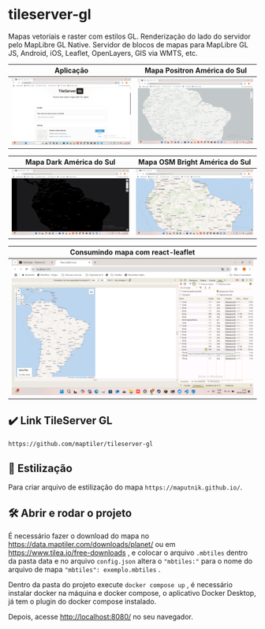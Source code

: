 # tileserver-gl

Mapas vetoriais e raster com estilos GL. Renderização do lado do servidor pelo MapLibre GL Native. Servidor de blocos de mapas para MapLibre GL JS, Android, iOS, Leaflet, OpenLayers, GIS via WMTS, etc.

|Aplicação|Mapa Positron América do Sul|
|----|----|
|<img src="screencapture-1.png" alt="Aplicação" width="100%">|<img src="screencapture-2.png" alt="Mapa Positron América do Sul" width="100%">|

|Mapa Dark América do Sul|Mapa OSM Bright América do Sul|
|----|----|
|<img src="screencapture-3.png" alt="Mapa Dark América do Sul" width="100%">|<img src="screencapture-4.png" alt="Mapa OSM Bright América do Su" width="100%">|

|Consumindo mapa com react-leaflet|
|----|
|<img src="screencapture-5.png" alt="Consumindo mapa com react-leaflet" width="100%">|

## ✔️ Link TileServer GL
`https://github.com/maptiler/tileserver-gl`

## 🔨 Estilização
Para criar arquivo de estilização do mapa `https://maputnik.github.io/`.

## 🛠️ Abrir e rodar o projeto

É necessário fazer o download do mapa no https://data.maptiler.com/downloads/planet/ ou em https://www.tilea.io/free-downloads , e colocar o arquivo `.mbtiles` dentro da pasta data e no arquivo `config.json` altera o `"mbtiles:"` para o nome do arquivo de mapa  `"mbtiles": exemplo.mbtiles` .



Dentro da pasta do projeto execute `docker compose up` , é necessário instalar docker na máquina e docker compose, o aplicativo Docker Desktop, já tem o plugin do docker compose instalado.

Depois, acesse <a href="http://localhost:8080/" target="_blank">http://localhost:8080/</a> no seu navegador. 